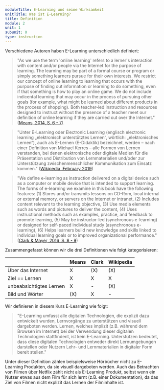 ```yaml
---
moduleTitle: E-Learning und seine Wirksamkeit
unitTitle: Was ist E-Learning?
title: Definition 
module: 2
unit: 1
subunit: 0
type: instruction
---
```


Verschiedene Autoren haben E-Learning unterschiedlich definiert: 

> "As we use the term 'online learning' refers to a lerner's interaction with content and/or people via the Internet for the purpose of learning. The learning may be part of a formal course or program or simply something learners pursue for their own interests. We restrict our concept of online learning to learning that occurs with the purpose of finding out information or learning to do something, even if that something is how to play an online game. We do not include indicental learning that may occur in the process of pursuing other goals (for example, what might be learned about different products in the process of shopping). Both teacher-led instruction and resources designed to instruct without the presence of a teacher meet our definition of online learning if they are carried out over the Internet." ([Means, 2014, S. 6 - 7](https://www.taylorfrancis.com/books/9781136216589)). 

> "Unter E-Learning oder Electronic Learning (englisch electronic learning „elektronisch unterstütztes Lernen“, wörtlich: „elektronisches Lernen“), auch als E-Lernen (E-Didaktik) bezeichnet, werden – nach einer Definition von Michael Kerres – alle Formen von Lernen verstanden, bei denen elektronische oder digitale Medien für die Präsentation und Distribution von Lernmaterialien und/oder zur Unterstützung zwischenmenschlicher Kommunikation zum Einsatz kommen." ([Wikipedia, February 2019](https://de.wikipedia.org/wiki/E-Learning))

> "We define e-learning as instruction delivered on a digital device such as a computer or mobile device that is intended to support learning. The forms of e-learning we examine in this book have the following features: (1) Stores and/or transmits lessons on CD-Rom, local internal or external memory, or servers on the Internet or intranet, (2) Includes content relevant to the learning objective, (3) Use media elements such as words and pictures to deliver the content, (4) Uses instructional methods such as examples, practice, and feedback to promote learning, (5) May be instructor-led (synchronous e-learning) or designed for self-paced individual study (asynchronous e-learning), (6) Helps learners build new knowledge and skills linked to individual learning goals or to improved organizational performance." ([Clark & Mayer, 2016, S. 8 - 9](https://www.wiley.com/en-us/e+Learning+and+the+Science+of+Instruction%3A+Proven+Guidelines+for+Consumers+and+Designers+of+Multimedia+Learning%2C+4th+Edition-p-9781119158660))

Zusammengefasst können wir die drei Definitionen wie folgt kategorisieren:


|                         | Means | Clark | Wikipedia |
|-------------------------|-------|-------|-----------|
| Über das Internet       | X     | (X)   | (X)       |
| Ziel == Lernen          | X     | X     | X         |
| unbeabsichtigtes Lernen | X     | -     | (X)       |
| Bild und Wörter         | (X)   | X     | -         |


Wir definieren in diesem Kurs E-Learning wie folgt:

> "E-Learning umfasst alle digitalen Technologien, die explizit dazu entwickelt wurden, Lernvorgänge zu unterstützen und visuell dargeboten werden. Lernen, welches implizit (z.B. während dem Browsen im Internet) bei der Verwendung dieser digitalen Technologien stattfindent, ist kein E-Learning. Unterstützen bedeutet, dass diese digitalen Technologien entweder direkt Lernumgebungen darstellen oder Nutzern Lehr- und Lernmaterialien in digitaler Form bereit stellen."

Unter dieser Definition zählen beispielsweise Hörbücher nicht zu E-Learning Produkten, da sie visuell dargeboten werden. Auch das Betrachten von Filmen über Netflix zählt nicht als E-Learning Produkt, selbst wenn ein Nutzer etwas aus dem Film für sich lernt (z.B. einer Dokumentation), da das Ziel von Filmen nicht explizit das Lernen der Filminhalte ist.